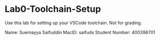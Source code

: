 # Lab0-Toolchain-Setup
Use this lab for setting up your VSCode toolchain.  Not for grading.  

Name: Suemayya Saifuddin
MacID: saifuds
Student Number: 400398701